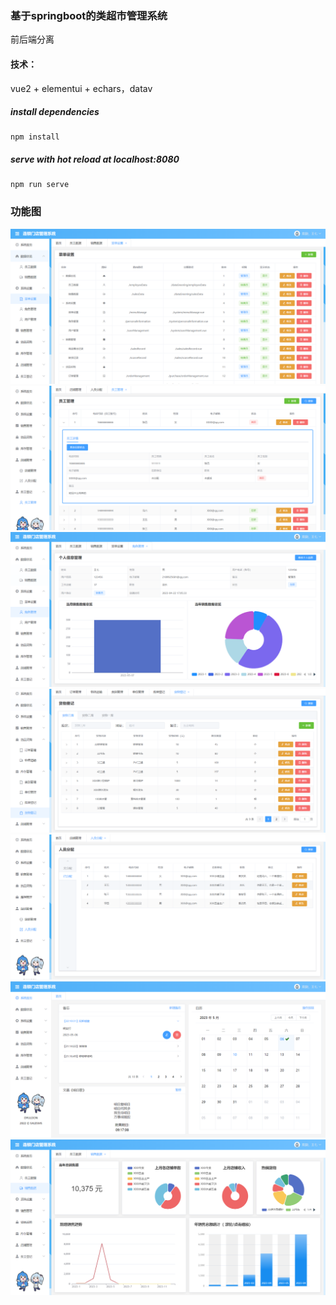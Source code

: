 ### 基于springboot的类超市管理系统
前后端分离
#### 技术：

vue2 + elementui + echars，datav

##### install dependencies
```
npm install
```
##### serve with hot reload at localhost:8080
```
npm run serve
```
### 功能图

![](./static/1.png)
![](./static/2.png)
![](./static/3.png)
![](./static/4.png)
![](./static/5.png)
![](./static/6.png)
![](./static/7.png)